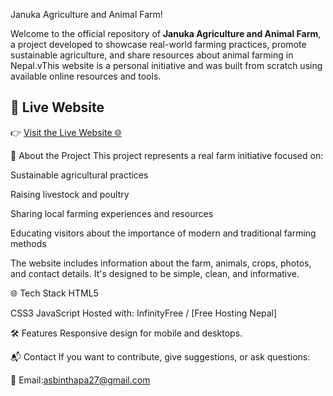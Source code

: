 Januka Agriculture and Animal Farm!

Welcome to the official repository of **Januka Agriculture and Animal Farm**, a project developed to showcase real-world farming practices, promote sustainable agriculture, and share resources about animal farming in Nepal.vThis website is a personal initiative and was built from scratch using available online resources and tools.




## 🔗 Live Website

👉 [Visit the Live Website 🌐](https://janukaagricultureandanimalfarm.com.np)

🚜 About the Project
This project represents a real farm initiative focused on:

Sustainable agricultural practices

Raising livestock and poultry

Sharing local farming experiences and resources

Educating visitors about the importance of modern and traditional farming methods

The website includes information about the farm, animals, crops, photos, and contact details. It's designed to be simple, clean, and informative.

🌐 Tech Stack
HTML5

CSS3
JavaScript
Hosted with: InfinityFree / [Free Hosting Nepal]

🛠️ Features
Responsive design for mobile and desktops.


📬 Contact
If you want to contribute, give suggestions, or ask questions:

📧 Email:asbinthapa27@gmail.com
